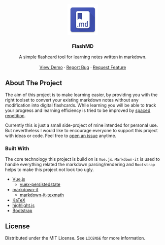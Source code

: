 <br />
<p align="center">
  <a href="https://github.com/Steve2955/flashmd">
  <img src="public/img/icons/android-chrome-192x192.png" alt="Logo" width="100" height="100">
  </a>

  <h3 align="center">FlashMD</h3>

  <p align="center">
  A simple flashcard tool for learning notes written in markdown.
  <br />
  <br />
  <a href="https://steve2955.github.io/flashmd/">View Demo</a>
  ·
  <a href="https://github.com/Steve2955/flashmd/issues">Report Bug</a>
  ·
  <a href="https://github.com/Steve2955/flashmd/issues">Request Feature</a>
  </p>
</p>

## About The Project

The aim of this project is to make learning easier, by providing you with the right toolset to convert your existing markdown notes without any modification into digital flashcards.
While learning you will be able to track your progress and learning efficiency is tried to be improved by [spaced repetition](https://en.wikipedia.org/wiki/Spaced_repetition).

Currently this is just a small side-project of mine intended for personal use. But nevertheless I would like to  encourage everyone to support this project with ideas or code. Feel free to [open an issue](https://github.com/Steve2955/flashmd/issues) anytime.

### Built With
The core technology this project is build on is ```Vue.js```. ```Markdown-it``` is used to handle everything related the markdown parsing/rendering and ```Bootstrap``` helps to make this project not look too ugly.
* [Vue.js](https://vuejs.org/)
  * [vuex-persistedstate](https://github.com/robinvdvleuten/vuex-persistedstate)
* [markdown-it](https://github.com/markdown-it/markdown-it)
  * [markdown-it-texmath](https://github.com/goessner/markdown-it-texmath)
* [KaTeX](https://katex.org/)
* [highlight.js](https://highlightjs.org/)
* [Bootstrap](https://getbootstrap.com)

## License

Distributed under the MIT License. See `LICENSE` for more information.
